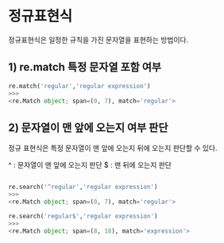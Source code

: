# 정규표현식

정규표현식은 일정한 규칙을 가진 문자열을 표현하는 방법이다.

## 1) re.match 특정 문자열 포함 여부
```python
re.match('regular','regular expression')
>>>
<re.Match object; span=(0, 7), match='regular'>
```
## 2) 문자열이 맨 앞에 오는지 여부 판단
정규 표현식은 특정 문자열이 맨 앞에 오는지 뒤에 오는지 판단할 수 있다.

^ : 문자열이 맨 앞에 오는지 판단
$ : 맨 뒤에 오는지 판단

```python

re.search('^regular','regular expression')
>>>
<re.Match object; span=(0, 7), match='regular'>

re.search('regular$','regular expression')
>>>
<re.Match object; span=(8, 18), match='expression'>
